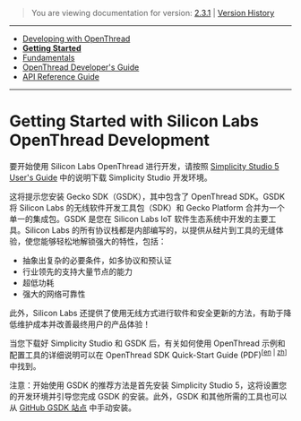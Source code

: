 > You are viewing documentation for version: [2.3.1](https://docs.silabs.com/openthread/2.3.1/openthread-getting-started-overview/) | [Version History](https://docs.silabs.com/openthread/2.3.1/version-history)

---

- [Developing with OpenThread](developing-with-openthread.md)
- **[Getting Started](getting-started.md)**
- [Fundamentals](fundamentals.md)
- [OpenThread Developer's Guide](openthread-developer's-guide.md)
- [API Reference Guide](https://docs.silabs.com/openthread/2.3.1/openthread-api/)

---

# Getting Started with Silicon Labs OpenThread Development <!-- omit from toc -->

要开始使用 Silicon Labs OpenThread 进行开发，请按照 [Simplicity Studio 5 User's Guide](https://docs.silabs.com/simplicity-studio-5-users-guide/latest/ss-5-users-guide-getting-started/) 中的说明下载 Simplicity Studio 开发环境。

这将提示您安装 Gecko SDK（GSDK），其中包含了 OpenThread SDK。GSDK 将 Silicon Labs 的无线软件开发工具包（SDK）和 Gecko Platform 合并为一个单一的集成包。GSDK 是您在 Silicon Labs IoT 软件生态系统中开发的主要工具。Silicon Labs 的所有协议栈都是内部编写的，以提供从硅片到工具的无缝体验，使您能够轻松地解锁强大的特性，包括：

- 抽象出复杂的必要条件，如多协议和预认证
- 行业领先的支持大量节点的能力
- 超低功耗
- 强大的网络可靠性

此外，Silicon Labs 还提供了使用无线方式进行软件和安全更新的方法，有助于降低维护成本并改善最终用户的产品体验！

当您下载好 Simplicity Studio 和 GSDK 后，有关如何使用 OpenThread 示例和配置工具的详细说明可以在 OpenThread SDK Quick-Start Guide (PDF)<sup>\[[en](../Documents/QSG170/qsg170-openthread-sdk-quick-start-guide.pdf) | [zh](../Documents/QSG170/qsg170-openthread-sdk-quick-start-guide_zh.md)\]</sup> 中找到。

注意：开始使用 GSDK 的推荐方法是首先安装 Simplicity Studio 5，这将设置您的开发环境并引导您完成 GSDK 的安装。此外，GSDK 和其他所需的工具也可以从 [GitHub GSDK 站点](https://github.com/SiliconLabs/gecko_sdk/#README.MD) 中手动安装。
